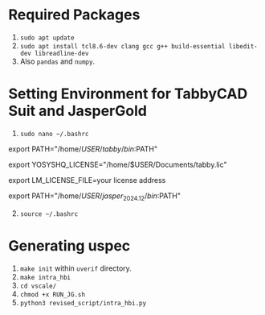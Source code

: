 # Required Packages
1. `sudo apt update`
2. `sudo apt install tcl8.6-dev clang gcc g++ build-essential libedit-dev libreadline-dev`
3. Also `pandas` and `numpy`.

# Setting Environment for TabbyCAD Suit and JasperGold
1. `sudo nano ~/.bashrc`
   
export PATH="/home/$USER/tabby/bin:$PATH"

export YOSYSHQ_LICENSE="/home/$USER/Documents/tabby.lic"

export LM_LICENSE_FILE=your license address

export PATH="/home/$USER/jasper_2024.12/bin:$PATH"

2. `source ~/.bashrc`

# Generating uspec
1. `make init` within `uverif` directory.
2. `make intra_hbi`
3. `cd vscale/`
4. `chmod +x RUN_JG.sh`
5. `python3 revised_script/intra_hbi.py`
